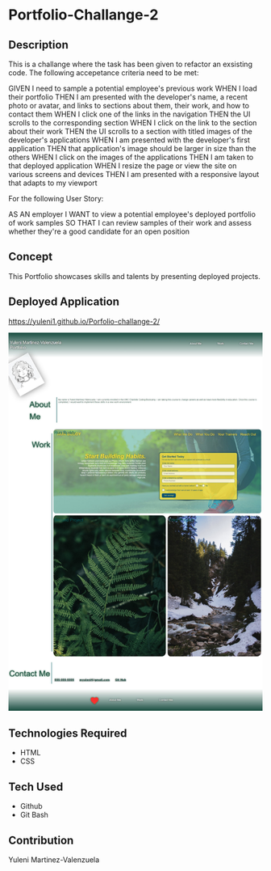# Portfolio-Challange-2

## Description

This is a challange where the task has been given to refactor an exsisting code. The following accepetance criteria need to be met:

GIVEN I need to sample a potential employee's previous work
WHEN I load their portfolio
THEN I am presented with the developer's name, a recent photo or avatar, and links to sections about them, their work, and how to contact them
WHEN I click one of the links in the navigation
THEN the UI scrolls to the corresponding section
WHEN I click on the link to the section about their work
THEN the UI scrolls to a section with titled images of the developer's applications
WHEN I am presented with the developer's first application
THEN that application's image should be larger in size than the others
WHEN I click on the images of the applications
THEN I am taken to that deployed application
WHEN I resize the page or view the site on various screens and devices
THEN I am presented with a responsive layout that adapts to my viewport

For the following User Story:

AS AN employer
I WANT to view a potential employee's deployed portfolio of work samples
SO THAT I can review samples of their work and assess whether they're a good candidate for an open position

## Concept

This Portfolio showcases skills and talents by presenting deployed projects. 

## Deployed Application
https://yuleni1.github.io/Porfolio-challange-2/

![Yulenis Portfolio](/assets/images/Web%20capture_15-5-2022_171139_yuleni1.github.io.jpeg)

## Technologies Required

* HTML
* CSS


## Tech Used

* Github
* Git Bash


## Contribution 

Yuleni Martinez-Valenzuela


